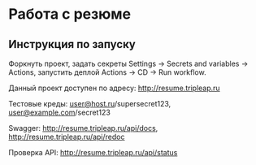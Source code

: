 # Работа с резюме

## Инструкция по запуску

Форкнуть проект, задать секреты Settings -> Secrets and variables -> Actions, запустить деплой Actions -> CD -> Run workflow.

Данный проект доступен по адресу: http://resume.tripleap.ru

Тестовые креды: user@host.ru/supersecret123, user@example.com/secret123

Swagger: http://resume.tripleap.ru/api/docs, http://resume.tripleap.ru/api/redoc

Проверка API: http://resume.tripleap.ru/api/status
